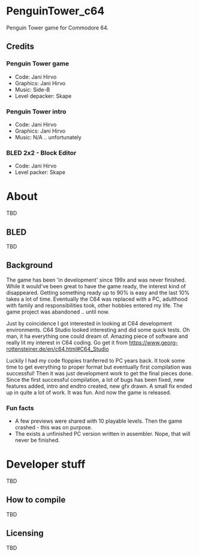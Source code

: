 # PenguinTower_c64
Penguin Tower game for Commodore 64.
## Credits
### Penguin Tower game
- Code: Jani Hirvo
- Graphics: Jani Hirvo
- Music: Side-B
- Level depacker: Skape
### Penguin Tower intro
- Code: Jani Hirvo
- Graphics: Jani Hirvo
- Music: N/A .. unfortunately
### BLED 2x2 - Block Editor 
- Code: Jani Hirvo
- Level packer: Skape
# About
TBD
## BLED
TBD
## Background
The game has been 'in development' since 199x and was never finished. While it would've been great to have the game ready, the interest kind of disappeared. Getting something ready up to 90% is easy and the last 10% takes a lot of time. Eventually the C64 was replaced with a PC, adulthood with family and responsibilities took, other hobbies entered my life. The game project was abandoned .. until now. 

Just by coincidence I got interested in looking at C64 development environments. C64 Studio looked interesting and did some quick tests. Oh man, it ha everything one could dream of. Amazing piece of software and really lit my interest in C64 coding. Go get it from https://www.georg-rottensteiner.de/en/c64.html#C64_Studio

Luckily I had my code floppies tranferred to PC years back. It took some time to get everything to proper format but eventually first compilation was successful! Then it was just development work to get the final pieces done. Since the first successful compilation, a lot of bugs has been fixed, new features added, intro and endtro created, new gfx drawn. A small fix ended up in quite a lot of work. It was fun. And now the game is released. 
### Fun facts
- A few previews were shared with 10 playable levels. Then the game crashed - this was on purpose.
- The exists a unfinished PC version written in assembler. Nope, that will never be finished. 
# Developer stuff
TBD
## How to compile
TBD
## Licensing
TBD
